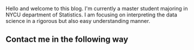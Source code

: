 Hello and welcome to this blog. I'm currently a master student majoring in NYCU department of Statistics.
I am focusing on interpreting the data science in a rigorous but also easy understanding manner.

## Contact me in the following way

